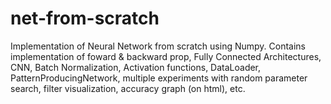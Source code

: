 # net-from-scratch
Implementation of Neural Network from scratch using Numpy. Contains implementation of foward &amp; backward prop, Fully Connected Architectures, CNN, Batch Normalization, Activation functions, DataLoader, PatternProducingNetwork, multiple experiments with random parameter search, filter visualization, accuracy graph (on html), etc.
